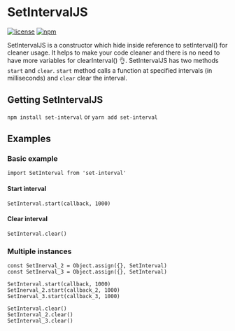 # SetIntervalJS #
[![license](https://img.shields.io/github/license/mashape/apistatus.svg?style=flat-square)](https://opensource.org/licenses/MIT) [![npm](https://img.shields.io/npm/v/npm.svg?style=flat-square)](https://www.npmjs.com/package/set-interval)

SetIntervalJS is a constructor which hide inside reference to setInterval() for cleaner usage. It helps to make your code cleaner and there is no need to have more variables for clearInterval() 👌. SetIntervalJS has two methods `start` and `clear`. `start` method calls a function at specified intervals (in milliseconds) and `clear` clear the interval.

## Getting SetIntervalJS ##
`npm install set-interval` or `yarn add set-interval`

## Examples ##
### Basic example ###
```
import SetInterval from 'set-interval'
```

#### Start interval ####
```
SetInterval.start(callback, 1000)
```
#### Clear interval ####
```
SetInterval.clear()
```

### Multiple instances ###
```
const SetInerval_2 = Object.assign({}, SetInterval)
const SetInerval_3 = Object.assign({}, SetInterval)

SetInterval.start(callback, 1000)
SetInerval_2.start(callback_2, 1000)
SetInerval_3.start(callback_3, 1000)

SetInterval.clear()
SetInterval_2.clear()
SetInterval_3.clear()
```
